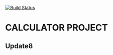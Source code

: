 [![Build Status](http://d5089d3d.ngrok.io/buildStatus/icon?job=calculator-cicd-pipeline)](http://d5089d3d.ngrok.io/job/calculator-cicd-pipeline/)
# CALCULATOR PROJECT
## Update8
